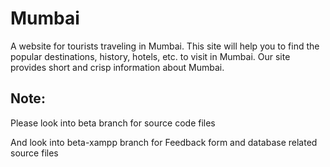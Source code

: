 # Mumbai
A website for tourists traveling in Mumbai. This site will help you to find the popular destinations, history, hotels, etc. to visit in Mumbai. Our site provides short and crisp information about Mumbai.

## Note:
Please look into beta branch for source code files

And look into beta-xampp branch for Feedback form and database related source files
